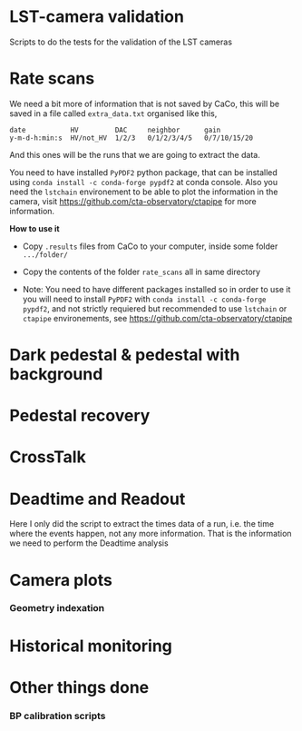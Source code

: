 # LST-camera validation
Scripts to do the tests for the validation of the LST cameras


# Rate scans
We need a bit more of information that is not saved by CaCo, this will be saved in a file called `extra_data.txt` organised like this,

```
date           HV         DAC     neighbor      gain
y-m-d-h:min:s  HV/not_HV  1/2/3   0/1/2/3/4/5   0/7/10/15/20
```
And this ones will be the runs that we are going to extract the data.

You need to have installed `PyPDF2` python package, that can be installed using `conda install -c conda-forge pypdf2` at conda console. Also you need the `lstchain` environement to be able to plot the information in the camera, visit https://github.com/cta-observatory/ctapipe for more information.

**How to use it**
- Copy `.results` files from CaCo to your computer, inside some folder `.../folder/`

- Copy the contents of the folder `rate_scans` all in same directory

- Note: You need to have different packages installed so in order to use it you will need to install `PyPDF2` with `conda install -c conda-forge pypdf2`, and not strictly requiered but recommended to use `lstchain` or `ctapipe` environements, see https://github.com/cta-observatory/ctapipe



# Dark pedestal & pedestal with background

# Pedestal recovery


# CrossTalk


# Deadtime and Readout
Here I only did the script to extract the times data of a run, i.e. the time where the events happen, not any more information. That is the information we need to perform the Deadtime analysis

# Camera plots

### Geometry indexation

# Historical monitoring

# Other things done
### BP calibration scripts
